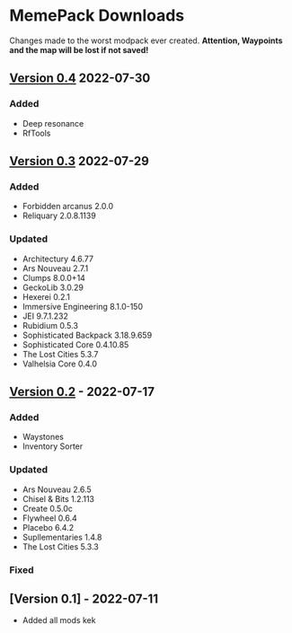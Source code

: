 
# MemePack Downloads

Changes made to the worst modpack ever created.
**Attention, Waypoints and the map will be lost if not saved!**

## [Version 0.4](/assets/versions/MemePack-0.4.zip) 2022-07-30

### Added

- Deep resonance
- RfTools

## [Version 0.3](/assets/versions/MemePack-0.3.zip) 2022-07-29 

### Added

- Forbidden arcanus 2.0.0
- Reliquary 2.0.8.1139

### Updated

- Architectury 4.6.77
- Ars Nouveau 2.7.1
- Clumps 8.0.0+14
- GeckoLib 3.0.29
- Hexerei 0.2.1
- Immersive Engineering 8.1.0-150
- JEI 9.7.1.232
- Rubidium 0.5.3
- Sophisticated Backpack 3.18.9.659
- Sophisticated Core 0.4.10.85
- The Lost Cities 5.3.7
- Valhelsia Core 0.4.0

## [Version 0.2](/assets/versions/MemePack-0.2.zip) - 2022-07-17
  
### Added

- Waystones
- Inventory Sorter

### Updated

- Ars Nouveau 2.6.5
- Chisel & Bits 1.2.113
- Create 0.5.0c
- Flywheel 0.6.4
- Placebo 6.4.2
- Supllementaries 1.4.8
- The Lost Cities 5.3.3
  
### Fixed

## [Version 0.1] - 2022-07-11

- Added all mods kek
